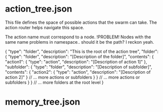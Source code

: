 # action_tree.json
This file defines the space of possible actions that the swarm can take. The action router helps navigate this space. 

The action name must correspond to a node. !PROBLEM! Nodes with the same name problems in namespace.. should it be the path? I reckon yeah.

{
    "type": "folder",
    "description": "This is the root of the action tree",
    "folder": {
        "type": "folder",
        "description": "[Description of the folder]",
        "contents": {
            "action1": {
                "type": "action",
                "description": "[Description of action 1]"
            },
            "subfolder": {
                "type": "folder",
                "description": "[Description of subfolder]",
                "contents": {
                    "action2": {
                        "type": "action",
                        "description": "[Description of action 2]"
                    }
                    // ... more actions or subfolders
                }
            }
            // ... more actions or subfolders
        }
    }
    // ... more folders at the root level
}


# memory_tree.json